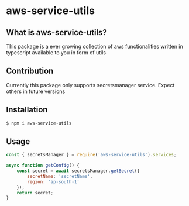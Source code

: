 # aws-service-utils

## What is aws-service-utils?

This package is a ever growing collection of aws functionalities written in typescript available to you in form of utils

## Contribution

Currently this package only supports secretsmanager service. Expect others in future versions


## Installation

```sh
$ npm i aws-service-utils
```

## Usage

```js
const { secretsManager } = require('aws-service-utils').services;

async function getConfig() {
    const secret = await secretsManager.getSecret({
        secretName: 'secretName',
        region: 'ap-south-1'
    });
    return secret;
}
```